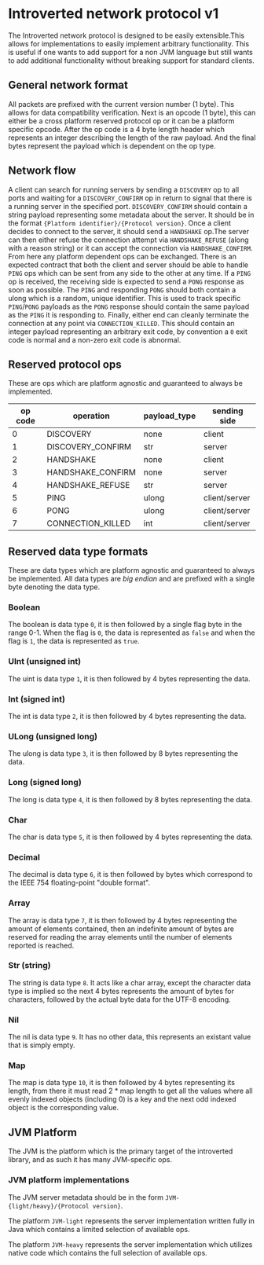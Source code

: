 # Introverted network protocol v1
The Introverted network protocol is designed to be easily extensible.This allows for 
implementations to easily implement arbitrary functionality. This is useful if one wants to
add support for a non JVM language but still wants to add additional functionality without
breaking support for standard clients.

## General network format
All packets are prefixed with the current version number (1 byte). This allows for data 
compatibility verification. Next is an opcode (1 byte), this can either be a cross platform
reserved protocol op or it can be a platform specific opcode. After the op code is  a 4 byte 
length header which represents an integer describing the length of the raw payload. And
the final bytes represent the payload which is dependent on the op type.

## Network flow
A client can search for running servers by sending a `DISCOVERY` op to all ports and waiting
for a `DISCOVERY_CONFIRM` op in return to signal that there is a running server in the 
specified port. `DISCOVERY_CONFIRM` should contain a string payload representing some
metadata about the server. It should be in the format `{Platform identifier}/{Protocol version}`.
Once a client decides to connect to the server, it should send a `HANDSHAKE` op.The server
can then either refuse the connection attempt via `HANDSHAKE_REFUSE` (along with a reason
string) or it can accept the connection via `HANDSHAKE_CONFIRM`. From here any platform
dependent ops can be exchanged. There is an expected contract that both the client and
server should be able to handle `PING` ops which can be sent from any side to the other
at any time. If a `PING` op is received, the receiving side is expected to send a `PONG`
response as soon as possible. The `PING` and responding `PONG` should both contain a ulong
which is a random, unique identifier. This is used to track specific `PING`/`PONG` payloads
as the `PONG` response should contain the same payload as the `PING` it is responding to. 
Finally, either end can cleanly terminate the connection at any point via 
`CONNECTION_KILLED`. This should contain an integer payload representing an arbitrary exit
code, by convention a `0` exit code is normal and a non-zero exit code is abnormal.

## Reserved protocol ops
These are ops which are platform agnostic and guaranteed to always be implemented.

|op code|operation|payload_type|sending side|
|-------|---------|------------|------------|
|0|DISCOVERY|none|client|
|1|DISCOVERY_CONFIRM|str|server|
|2|HANDSHAKE|none|client|
|3|HANDSHAKE_CONFIRM|none|server|
|4|HANDSHAKE_REFUSE|str|server|
|5|PING|ulong|client/server|
|6|PONG|ulong|client/server|
|7|CONNECTION_KILLED|int|client/server|

## Reserved data type formats
These are data types which are platform agnostic and guaranteed to always be implemented.
All data types are *big endian* and are prefixed with a single byte denoting the data type.

### Boolean
The boolean is data type `0`, it is then followed by a single flag byte in the range 0-1.
When the flag is `0`, the data is represented as `false` and when the flag is `1`, the 
data is represented as `true`. 

### UInt (unsigned int)
The uint is data type `1`, it is then followed by 4 bytes representing the data.

### Int (signed int)
The int is data type `2`, it is then followed by 4 bytes representing the data.

### ULong (unsigned long)
The ulong is data type `3`, it is then followed by 8 bytes representing the data.

### Long (signed long)
The long is data type `4`, it is then followed by 8 bytes representing the data.

### Char
The char is data type `5`, it is then followed by 4 bytes representing the data.

### Decimal
The decimal is data type `6`, it is then followed by bytes which correspond to the 
IEEE 754 floating-point "double format".

### Array
The array is data type `7`, it is then followed by 4 bytes representing the amount of
elements contained, then an indefinite amount of bytes are reserved for reading the array
elements until the number of elements reported is reached.

### Str (string)
The string is data type `8`. It acts like a char array, except the character data type is
implied so the next 4 bytes represents the amount of bytes for characters, followed by 
the actual byte data for the UTF-8 encoding.

### Nil
The nil is data type `9`. It has no other data, this represents an existant value that is
simply empty.

### Map
The map is data type `10`, it is then followed by 4 bytes representing its length, from 
there it must read 2 * map length to get all the values where all evenly indexed objects
(including 0) is a key and the next odd indexed object is the corresponding value.

## JVM Platform
The JVM is the platform which is the primary target of the introverted library, and as
such it has many JVM-specific ops.

### JVM platform implementations
The JVM server metadata should be in the form `JVM-{light/heavy}/{Protocol version}`.

The platform `JVM-light` represents the server implementation written fully in Java 
which contains a limited selection of available ops.

The platform `JVM-heavy` represents the server implementation which utilizes native 
code which contains the full selection of available ops.

